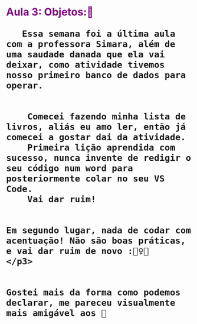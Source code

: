 <h1><span style="color:purple">Aula 3: Objetos:🎲</span>

    
 
       Essa semana foi a última aula com a professora Simara, além de uma saudade danada que ela vai deixar, como atividade tivemos nosso primeiro banco de dados para operar.

   
        Comecei fazendo minha lista de livros, aliás eu amo ler, então já comecei a gostar dai da atividade.
        Primeira lição aprendida com sucesso, nunca invente de redigir o seu código num word para posteriormente colar no seu VS Code.
        Vai dar ruim!
   

    Em segundo lugar, nada de codar com acentuação! Não são boas práticas, e vai dar ruim de novo :🤦‍♀️😂
    </p3>
    
   
    Gostei mais da forma como podemos declarar, me pareceu visualmente mais amigável aos 👀
    







